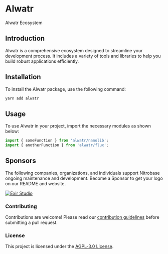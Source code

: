 # Alwatr

Alwatr Ecosystem

## Introduction

Alwatr is a comprehensive ecosystem designed to streamline your development process. It includes a variety of tools and libraries to help you build robust applications efficiently.

## Installation

To install the Alwatr package, use the following command:

```sh
yarn add alwatr
```

## Usage

To use Alwatr in your project, import the necessary modules as shown below:

```typescript
import { someFunction } from 'alwatr/nanolib';
import { anotherFunction } from 'alwatr/flux';
```

## Sponsors

The following companies, organizations, and individuals support Nitrobase ongoing maintenance and development. Become a Sponsor to get your logo on our README and website.

[![Exir Studio](https://avatars.githubusercontent.com/u/181194967?s=200&v=4)](https://exirstudio.com)

### Contributing

Contributions are welcome! Please read our [contribution guidelines](https://github.com/Alwatr/.github/blob/next/CONTRIBUTING.md) before submitting a pull request.

### License

This project is licensed under the [AGPL-3.0 License](LICENSE).

